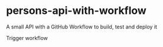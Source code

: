 # persons-api-with-workflow
A small API with a GitHub Workflow to build, test and deploy it

Trigger workflow
